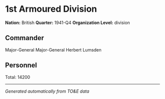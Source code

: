 # 1st Armoured Division

**Nation:** British
**Quarter:** 1941-Q4
**Organization Level:** division

## Commander

Major-General Major-General Herbert Lumsden

## Personnel

Total: 14200

---
*Generated automatically from TO&E data*
